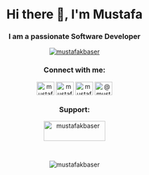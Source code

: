<h1 align="center">Hi there 👋, I'm Mustafa</h1>
<h3 align="center">I am a passionate Software Developer</h3>

<p align="center"> <a href="https://twitter.com/mustafakbaser" target="blank"><img
            src="https://img.shields.io/twitter/follow/mustafakbaser?logo=twitter&style=for-the-badge"
            alt="mustafakbaser" /></a> </p>

<h3 align="center">Connect with me:</h3>
<p align="center">
    <a href="https://twitter.com/mustafakbaser" target="blank"><img align="center"
            src="https://raw.githubusercontent.com/rahuldkjain/github-profile-readme-generator/master/src/images/icons/Social/twitter.svg"
            alt="mustafakbaser" height="30" width="40" /></a>
    <a href="https://linkedin.com/in/mustafabaser" target="blank"><img align="center"
            src="https://raw.githubusercontent.com/rahuldkjain/github-profile-readme-generator/master/src/images/icons/Social/linked-in-alt.svg"
            alt="mustafabaser" height="30" width="40" /></a>
    <a href="https://instagram.com/mustafakbaser" target="blank"><img align="center"
            src="https://raw.githubusercontent.com/rahuldkjain/github-profile-readme-generator/master/src/images/icons/Social/instagram.svg"
            alt="mustafakbaser" height="30" width="40" /></a>
    <a href="https://medium.com/@mustafakbaser" target="blank"><img align="center"
            src="https://raw.githubusercontent.com/rahuldkjain/github-profile-readme-generator/master/src/images/icons/Social/medium.svg"
            alt="@mustafakbaser" height="30" width="40" /></a>
</p>

<h3 align="center">Support:</h3>
<p align="center"><a href="https://www.buymeacoffee.com/mustafakbaser">
        <img align="center" src="https://cdn.buymeacoffee.com/buttons/v2/default-yellow.png" height="45" width="140"
            alt="mustafakbaser" /> </a>
</p>
<br>
<p align="center">
    <img align="center"
        src="https://github-readme-stats.vercel.app/api/top-langs?username=mustafakbaser&show_icons=true&locale=en&layout=compact"
        alt="mustafakbaser" />
</p>
